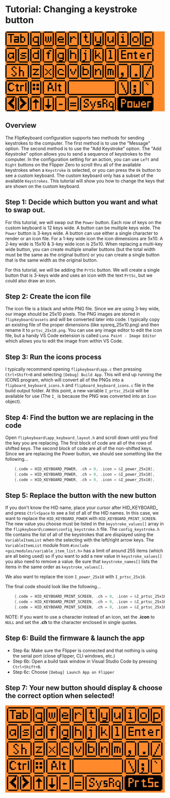 # Tutorial: Changing a keystroke button

![message-keyboard](./keystrokes-keyboard.png)

## Overview

The FlipKeyboard configuration supports two methods for sending keystrokes to the computer.  The first method is to use the "Message" option.  The second method is to use the "Add Keystroke" option.  The "Add Keystroke" option allows you to send a sequence of keystrokes to the computer.  In the configuration setting for an action, you can use `Left` and `Right` buttons on the Flipper Zero to scroll thru all of the available keystrokes when a `Keystroke` is selected, or you can press the `Ok` button to see a custom keyboard.  The custom keyboard only has a subset of the available `Keystrokes`. This tutorial will show you how to change the keys that are shown on the custom keyboard.

## Step 1: Decide which button you want and what to swap out.

For this tutorial, we will swap out the `Power` button.  Each row of keys on the custom keyboard is 12 keys wide.  A button can be multiple keys wide.  The `Power` button is 3-keys wide.  A button can use either a single character to render or an icon file.  For a 1-key wide icon the icon dimensions are 5x10.  A 2-key wide is 15x10 & 3-key wide icon is 25x10.  When replacing a multi-key wide button, you can create multiple smaller buttons (but the total width must be the same as the original button) or you can create a single button that is the same width as the original button.

For this tutorial, we will be adding the `PrtSc` button.  We will create a single button that is 3-keys wide and uses an icon with the text `PrtSc`, but we could also draw an icon.

## Step 2: Create the icon file

The icon file is a black and white PNG file.  Since we are using 3-key wide, our image should be 25x10 pixels.  The PNG images are stored in `flipkeyboard/assets` and will be converted later into code.  I typically copy an existing file of the proper dimensions (like sysreq_25x10.png) and then rename it to `prtsc_25x10.png`.  You can use any image editor to edit the icon file, but a handy VS Code extension is called `Luna Paint - Image Editor` which allows you to edit the image from within VS Code.

## Step 3: Run the icons process

I typically recommend opening `flipkeyboard\app.c` then pressing `Ctrl+Shift+B` and selecting `[Debug] Build App`.  This will end up running the ICONS program, which will convert all of the PNGs into a `flipboard_keyboard_icons.h` and  `flipboard_keyboard_icons.c` file in the build output folder.  At this point, a new variable `I_prtsc_25x10` will be available for use (The `I_` is because the PNG was converted into an `Icon` object).

## Step 4: Find the button we are replacing in the code

Open `flipkeyboard\app_keyboard_layout.h` and scroll down until you find the key you are replacing.  The first block of code are all of the rows of shifted keys.  The second block of code are all of the non-shifted keys.  Since we are replacing the Power button, we should see something like the following...

```c
    {.code = HID_KEYBOARD_POWER, .ch = 0, .icon = &I_power_25x10},
    {.code = HID_KEYBOARD_POWER, .ch = 0, .icon = &I_power_25x10},
    {.code = HID_KEYBOARD_POWER, .ch = 0, .icon = &I_power_25x10},
```

## Step 5: Replace the button with the new button

If you don't know the HID name, place your cursor after HID_KEYBOARD_ and press `Ctrl+Space` to see a list of all of the HID names.  In this case, we want to replace the `HID_KEYBOARD_POWER` with `HID_KEYBOARD_PRINT_SCREEN`.  The new value you choose must be listed in the `keystroke_values[]` array in the `flipkeyboard\common\config_keystroke.h` file.  The `config_keystroke.h` file contains the list of all of the keystrokes that are displayed using the `VariableItemList` when the selecting with the left/right arrow keys.  The `VariableItemList` module from `#include <gui/modules/variable_item_list.h>` has a limit of around 255 items (which are all being used) so if you want to add a new value in `keystroke_values[]` you also need to remove a value.  Be sure that `keystroke_names[]` lists the items in the same order as `keystroke_values[]`.

We also want to replace the icon `I_power_25x10` with `I_prtsc_25x10`.  

The final code should look like the following...

```c
    {.code = HID_KEYBOARD_PRINT_SCREEN, .ch = 0, .icon = &I_prtsc_25x10},
    {.code = HID_KEYBOARD_PRINT_SCREEN, .ch = 0, .icon = &I_prtsc_25x10},
    {.code = HID_KEYBOARD_PRINT_SCREEN, .ch = 0, .icon = &I_prtsc_25x10},
```

NOTE: If you want to use a character instead of an icon, set the **.icon** to `NULL` and set the **.ch** to the character enclosed in single quotes.

## Step 6: Build the firmware & launch the app

  - Step 6a: Make sure the Flipper is connected and that nothing is using the serial port (close qFlipper, CLI windows, etc.)
  - Step 6b: Open a build task window in Visual Studio Code by pressing `Ctrl+Shift+B`.
  - Step 6c: Choose `[Debug] Launch App on Flipper`

## Step 7: Your new button should display & choose the correct option when selected!

![message-keyboard](./prtsc-keystrokes-keyboard.png)
